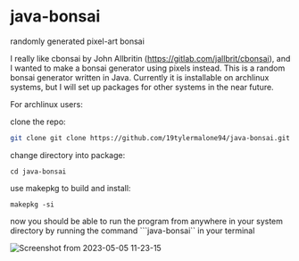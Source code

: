 # java-bonsai
randomly generated pixel-art bonsai

I really like cbonsai by John Allbritin (https://gitlab.com/jallbrit/cbonsai), and I wanted to make a bonsai generator using pixels instead. This is a random bonsai generator written in Java. Currently it is installable on archlinux systems, but I will set up packages for other systems in the near future.

For archlinux users:

clone the repo:

```bash
git clone git clone https://github.com/19tylermalone94/java-bonsai.git
```


change directory into package:

```cd java-bonsai```


use makepkg to build and install:

```makepkg -si```


now you should be able to run the program from anywhere in your system directory by running the command ```java-bonsai`` in your terminal


![Screenshot from 2023-05-05 11-23-15](https://user-images.githubusercontent.com/88516482/236526999-1ea8f18a-306b-4717-8fa2-77a8a2df4c26.png)






